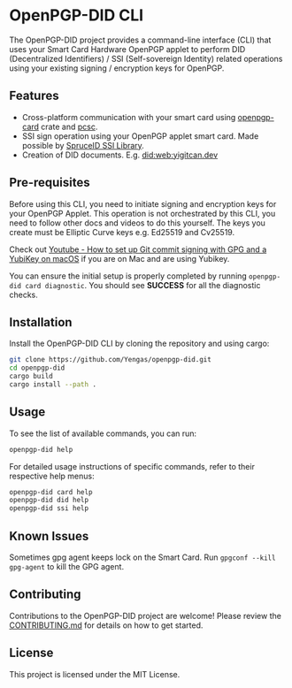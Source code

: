 # OpenPGP-DID CLI

The OpenPGP-DID project provides a command-line interface (CLI) that uses your Smart Card Hardware OpenPGP applet to perform DID (Decentralized Identifiers) / SSI (Self-sovereign Identity) related operations using your existing signing / encryption keys for OpenPGP.

## Features

- Cross-platform communication with your smart card using [openpgp-card](https://crates.io/crates/openpgp-card) crate and [pcsc](https://crates.io/crates/openpgp-card-pcsc).
- SSI sign operation using your OpenPGP applet smart card. Made possible by [SpruceID SSI Library](https://github.com/spruceid/ssi).
- Creation of DID documents. E.g. [did:web:yigitcan.dev](https://yigitcan.dev/.well-known/did.json)

## Pre-requisites

Before using this CLI, you need to initiate signing and encryption keys for your OpenPGP Applet. This operation is not orchestrated by this CLI, you need to follow other docs and videos to do this yourself. The keys you create must be Elliptic Curve keys e.g. Ed25519 and Cv25519.

Check out [Youtube - How to set up Git commit signing with GPG and a YubiKey on macOS](https://www.youtube.com/watch?v=7LuMTyhFA-g) if you are on Mac and are using Yubikey.

You can ensure the initial setup is properly completed by running `openpgp-did card diagnostic`. You should see **SUCCESS** for all the diagnostic checks.

## Installation

Install the OpenPGP-DID CLI by cloning the repository and using cargo:

```bash
git clone https://github.com/Yengas/openpgp-did.git
cd openpgp-did
cargo build
cargo install --path .
```

## Usage

To see the list of available commands, you can run:

```bash
openpgp-did help
```

For detailed usage instructions of specific commands, refer to their respective help menus:

```bash
openpgp-did card help
openpgp-did did help
openpgp-did ssi help
```

## Known Issues

Sometimes gpg agent keeps lock on the Smart Card. Run `gpgconf --kill gpg-agent` to kill the GPG agent.

## Contributing

Contributions to the OpenPGP-DID project are welcome! Please review the [CONTRIBUTING.md](./CONTRIBUTING.md) for details on how to get started.

## License

This project is licensed under the MIT License.